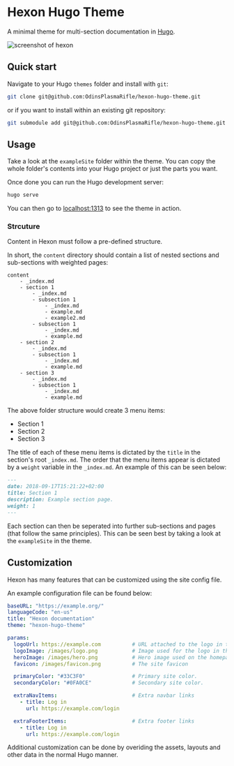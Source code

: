# Hexon Hugo Theme

A minimal theme for multi-section documentation in [Hugo](https://gohugo.io).

![screenshot of hexon](https://github.com/odinsplasmarifle/hexon-hugo-theme/blob/master/images/screenshot.png?raw=true)

## Quick start

Navigate to your Hugo `themes` folder and install with `git`:

```sh
git clone git@github.com:OdinsPlasmaRifle/hexon-hugo-theme.git
```

or if you want to install within an existing git repository:

```sh
git submodule add git@github.com:OdinsPlasmaRifle/hexon-hugo-theme.git
```

## Usage

Take a look at the `exampleSite` folder within the theme. You can copy the whole folder's contents into your Hugo project or just the parts you want.

Once done you can run the Hugo development server:

```sh
hugo serve
```

You can then go to [localhost:1313](http://localhost:1313) to see the theme in action.

### Strcuture

Content in Hexon must follow a pre-defined structure.

In short, the `content` directory should contain a list of nested sections and sub-sections with weighted pages:

```
content
	- _index.md
	- section 1
		- _index.md
		- subsection 1
			- _index.md
			- example.md
			- example2.md
		- subsection 1
			- _index.md
			- example.md
	- section 2
		- _index.md
		- subsection 1
			- _index.md
			- example.md
	- section 3
		- _index.md
		- subsection 1
			- _index.md
			- example.md
```

The above folder structure would create 3 menu items:

- Section 1
- Section 2
- Section 3

The title of each of these menu items is dictated by the `title` in the section's root `_index.md`. The order that the menu items appear is dictated by a `weight` variable in the `_index.md`. An example of this can be seen below:

```md
---
date: 2018-09-17T15:21:22+02:00
title: Section 1
description: Example section page.
weight: 1
---
```

Each section can then be seperated into further sub-sections and pages (that follow the same principles). This can be seen best by taking a look at the `exampleSite` in the theme.

## Customization

Hexon has many features that can be customized using the site config file.

An example configuration file can be found below:

```yaml
baseURL: "https://example.org/"
languageCode: "en-us"
title: "Hexon documentation"
theme: "hexon-hugo-theme"

params:
  logoUrl: https://example.com          # URL attached to the logo in the navbar.
  logoImage: /images/logo.png           # Image used for the logo in the navbar.
  heroImage: /images/hero.png           # Hero image used on the homepage.
  favicon: /images/favicon.png          # The site favicon

  primaryColor: "#33C3F0"               # Primary site color.
  secondaryColor: "#0FA0CE"             # Secondary site color.

  extraNavItems:						# Extra navbar links
    - title: Log in
      url: https://example.com/login

  extraFooterItems:                     # Extra footer links
    - title: Log in
      url: https://example.com/login
```

Additional customization can be done by overiding the assets, layouts and other data in the normal Hugo manner.
